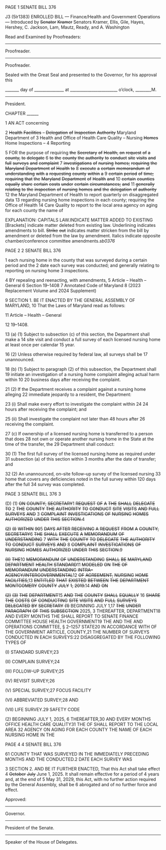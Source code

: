 PAGE 1
SENATE BILL 376

J3 (5lr1383)
ENROLLED BILL
— Finance/Health and Government Operations —
Introduced by ~~Senator~~ ~~Kramer~~ Senators Kramer, Ellis, Gile, Hayes, Hershey,
C. Jackson, Lam, Mautz, Ready, and A. Washington

Read and Examined by Proofreaders:

_______________________________________________
Proofreader.
_______________________________________________
Proofreader.

Sealed with the Great Seal and presented to the Governor, for his approval this

_______ day of _______________ at ________________________ o’clock, ________M.

______________________________________________
President.

CHAPTER ______

1 AN ACT concerning

2 ~~Health~~ ~~Facilities~~ ~~–~~ ~~Delegation~~ ~~of~~ ~~Inspection~~ ~~Authority~~ Maryland Department of
3 Health and Office of Health Care Quality – Nursing ~~Homes~~ Home Inspections –
4 Reporting

5 FOR the purpose of requiring ~~the~~ ~~Secretary~~ ~~of~~ ~~Health,~~ ~~on~~ ~~request~~ ~~of~~ ~~a~~ ~~county,~~ ~~to~~ ~~delegate~~
6 ~~to~~ ~~the~~ ~~county~~ ~~the~~ ~~authority~~ ~~to~~ ~~conduct~~ ~~site~~ ~~visits~~ ~~and~~ ~~full~~ ~~surveys~~ ~~and~~ ~~complaint~~
7 ~~investigations~~ ~~of~~ ~~nursing~~ ~~homes;~~ ~~requiring~~ ~~the~~ ~~Maryland~~ ~~Department~~ ~~of~~ ~~Health~~ ~~to~~
8 ~~execute~~ ~~a~~ ~~certain~~ ~~memorandum~~ ~~of~~ ~~understanding~~ ~~with~~ ~~a~~ ~~requesting~~ ~~county~~ ~~within~~ ~~a~~
9 ~~certain~~ ~~period~~ ~~of~~ ~~time;~~ ~~requiring~~ ~~that~~ ~~the~~ ~~Maryland~~ ~~Department~~ ~~of~~ ~~Health~~ ~~and~~
10 ~~certain~~ ~~counties~~ ~~equally~~ ~~share~~ ~~certain~~ ~~costs~~ ~~under~~ ~~certain~~ ~~circumstances;~~ ~~and~~
11 ~~generally~~ ~~relating~~ ~~to~~ ~~the~~ ~~inspection~~ ~~of~~ ~~nursing~~ ~~homes~~ ~~and~~ ~~the~~ ~~delegation~~ ~~of~~ ~~authority~~
12 the Maryland Department of Health to report quarterly on disaggregated data
13 regarding nursing home inspections in each county; requiring the Office of Health
14 Care Quality to report to the local area agency on aging for each county the name of

EXPLANATION: CAPITALS LAW.INDICATE MATTER ADDED TO EXISTING
[Brackets] indicate matter deleted from existing law.
Underlining indicates amendments to bill.
~~Strike~~ ~~out~~ indicates matter stricken from the bill by amendment or deleted from the law by
amendment.
Italics indicate opposite chamber/conference committee amendments.*sb0376*

PAGE 2
2 SENATE BILL 376

1 each nursing home in the county that was surveyed during a certain period and the
2 date each survey was conducted; and generally relating to reporting on nursing home
3 inspections.

4 BY repealing and reenacting, with amendments,
5 Article – Health – General
6 Section 19–1408
7 Annotated Code of Maryland
8 (2023 Replacement Volume and 2024 Supplement)

9 SECTION 1. BE IT ENACTED BY THE GENERAL ASSEMBLY OF MARYLAND,
10 That the Laws of Maryland read as follows:

11 Article – Health – General

12 19–1408.

13 (a) (1) Subject to subsection (c) of this section, the Department shall make a
14 site visit and conduct a full survey of each licensed nursing home at least once per calendar
15 year.

16 (2) Unless otherwise required by federal law, all surveys shall be
17 unannounced.

18 (b) (1) Subject to paragraph (2) of this subsection, the Department shall
19 initiate an investigation of a nursing home complaint alleging actual harm within 10
20 business days after receiving the complaint.

21 (2) If the Department receives a complaint against a nursing home alleging
22 immediate jeopardy to a resident, the Department:

23 (i) Shall make every effort to investigate the complaint within 24
24 hours after receiving the complaint; and

25 (ii) Shall investigate the complaint not later than 48 hours after
26 receiving the complaint.

27 (c) If ownership of a licensed nursing home is transferred to a person that does
28 not own or operate another nursing home in the State at the time of the transfer, the
29 Department shall conduct:

30 (1) The first full survey of the licensed nursing home as required under
31 subsection (a) of this section within 3 months after the date of transfer; and

32 (2) An unannounced, on–site follow–up survey of the licensed nursing
33 home that covers any deficiencies noted in the full survey within 120 days after the full
34 survey was completed.

PAGE 3
SENATE BILL 376 3

(D) (1) ~~ON~~ ~~COUNTY,~~ ~~SECRETARY~~1 ~~REQUEST~~ ~~OF~~ ~~A~~ ~~THE~~ ~~SHALL~~ ~~DELEGATE~~ ~~TO~~
2 ~~THE~~ ~~COUNTY~~ ~~THE~~ ~~AUTHORITY~~ ~~TO~~ ~~CONDUCT~~ ~~SITE~~ ~~VISITS~~ ~~AND~~ ~~FULL~~ ~~SURVEYS~~ ~~AND~~
3 ~~COMPLAINT~~ ~~INVESTIGATIONS~~ ~~OF~~ ~~NURSING~~ ~~HOMES~~ ~~AUTHORIZED~~ ~~UNDER~~ ~~THIS~~
~~SECTION.~~4

~~(2)~~ ~~(I)~~ ~~WITHIN~~ ~~90~~5 ~~DAYS~~ ~~AFTER~~ ~~RECEIVING~~ ~~A~~ ~~REQUEST~~ ~~FROM~~ ~~A~~
~~COUNTY,~~ ~~SECRETARY~~6 ~~THE~~ ~~SHALL~~ ~~EXECUTE~~ ~~A~~ ~~MEMORANDUM~~ ~~OF~~ ~~UNDERSTANDING~~
7 ~~WITH~~ ~~THE~~ ~~COUNTY~~ ~~TO~~ ~~DELEGATE~~ ~~THE~~ ~~AUTHORITY~~ ~~TO~~ ~~CONDUCT~~ ~~SURVEYS~~ ~~AND~~
8 ~~COMPLAINT~~ ~~INVESTIGATIONS~~ ~~OF~~ ~~NURSING~~ ~~HOMES~~ ~~AUTHORIZED~~ ~~UNDER~~ ~~THIS~~
~~SECTION.~~9

~~(II)~~ ~~THE~~10 ~~MEMORANDUM~~ ~~OF~~ ~~UNDERSTANDING~~ ~~SHALL~~ ~~BE~~
~~MARYLAND~~ ~~DEPARTMENT~~ ~~HEALTH~~ ~~STANDARD~~11 ~~MODELED~~ ~~ON~~ ~~THE~~ ~~OF~~
~~MEMORANDUM~~ ~~UNDERSTANDING~~ ~~INTRA–AGENCY/INTERGOVERNMENTAL~~12 ~~OF~~
~~AGREEMENT,~~ ~~NURSING~~ ~~HOME~~ ~~FACILITIES,~~13 ~~ENTITLED~~ ~~THAT~~ ~~EXISTED~~ ~~BETWEEN~~ ~~THE~~
~~DEPARTMENT~~ ~~MONTGOMERY~~ ~~COUNTY~~ ~~JULY~~ ~~1,~~ ~~2019.~~14 ~~AND~~ ~~ON~~

~~(2)~~ ~~(3)~~ ~~THE~~ ~~DEPARTMENT~~15 ~~AND~~ ~~THE~~ ~~COUNTY~~ ~~SHALL~~ ~~EQUALLY~~
16 ~~SHARE~~ ~~THE~~ ~~COSTS~~ ~~OF~~ ~~CONDUCTING~~ ~~SITE~~ ~~VISITS~~ ~~AND~~ ~~FULL~~ ~~SURVEYS~~ ~~DELEGATED~~ ~~BY~~
~~SECRETARY~~ ~~(1)~~ BEGINNING JULY 1,17 ~~THE~~ ~~UNDER~~ ~~PARAGRAPH~~ ~~OF~~ ~~THIS~~ ~~SUBSECTION~~
2025, 3 THEREAFTER, DEPARTMENT18 AND EVERY MONTHS THE SHALL REPORT TO
SENATE FINANCE COMMITTEE HOUSE HEALTH GOVERNMENT19 THE AND THE AND
OPERATIONS COMMITTEE, § 2–1257 STATE20 IN ACCORDANCE WITH OF THE
GOVERNMENT ARTICLE, COUNTY,21 THE NUMBER OF SURVEYS CONDUCTED IN EACH
SURVEYS:22 DISAGGREGATED BY THE FOLLOWING TYPES OF

(I) STANDARD SURVEY;23

(II) COMPLAIN SURVEY;24

(III) FOLLOW–UP SURVEY;25

(IV) REVISIT SURVEY;26

(V) SPECIAL SURVEY;27 FOCUS FACILITY

(VI) ABBREVIATED SURVEY;28 AND

(VII) LIFE SURVEY.29 SAFETY CODE

(2) BEGINNING JULY 1, 2025, 6 THEREAFTER,30 AND EVERY MONTHS
OFFICE HEALTH CARE QUALITY31 THE OF SHALL REPORT TO THE LOCAL AREA
32 AGENCY ON AGING FOR EACH COUNTY THE NAME OF EACH NURSING HOME IN THE

PAGE 4
4 SENATE BILL 376

61 COUNTY THAT WAS SURVEYED IN THE IMMEDIATELY PRECEDING MONTHS AND THE
CONDUCTED.2 DATE EACH SURVEY WAS

3 SECTION 2. AND BE IT FURTHER ENACTED, That this Act shall take effect
4 ~~October~~ ~~July~~ June 1, 2025. It shall remain effective for a period of 4 years and, at the end of
5 May 31, 2029, this Act, with no further action required by the General Assembly, shall be
6 abrogated and of no further force and effect.

Approved:

________________________________________________________________________________
Governor.

________________________________________________________________________________
President of the Senate.

________________________________________________________________________________
Speaker of the House of Delegates.